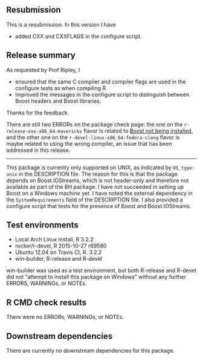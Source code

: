 ## Resubmission

This is a resubmission. In this version I have
* added CXX and CXXFLAGS in the configure script.

## Release summary

As requested by Prof Ripley, I
* ensured that the same C compiler and compiler flags are used in the configure
  tests as when compiling R.
* improved the messages in the configure script to distinguish between Boost
  headers and Boost libraries.

Thanks for the feedback.

There are still two ERRORs on the package check page: the one on the
`r-release-osx-x86_64-mavericks` flavor is related to [Boost not being
installed](https://www.r-project.org/nosvn/R.check/r-release-osx-x86_64-mavericks/BEDMatrix-00install.html),
and the other one on the `r-devel-linux-x86_64-fedora-clang` flavor is maybe
related to using the wrong compiler, an issue that has been addressed in this
release.

---

This package is currently only supported on UNIX, as indicated by `OS_type:
unix` in the DESCRIPTION file.  The reason for this is that the package depends
on Boost.IOStreams, which is not header-only and therefore not available as
part of the BH package. I have not succeeded in setting up Boost on a Windows
machine yet. I have noted the external dependency in the `SystemRequirements`
field of the DESCRIPTION file. I also provided a configure script that tests
for the presence of Boost and Boost.IOStreams.

## Test environments

* Local Arch Linux install, R 3.2.2
* rocker/r-devel, R 2015-10-27 r69580
* Ubuntu 12.04 on Travis CI, R. 3.2.2
* win-builder, R-release and R-devel

win-builder was used as a test environment, but both R-release and R-devel did
not "attempt to install this package on Windows" without any further ERRORS,
WARNINGs, or NOTEs.

## R CMD check results

There were no ERRORs, WARNINGs, or NOTEs.

## Downstream dependencies

There are currently no downstream dependencies for this package.
